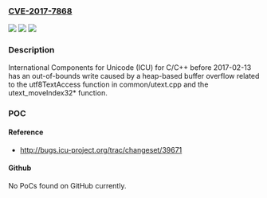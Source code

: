 ### [CVE-2017-7868](https://cve.mitre.org/cgi-bin/cvename.cgi?name=CVE-2017-7868)
![](https://img.shields.io/static/v1?label=Product&message=n%2Fa&color=blue)
![](https://img.shields.io/static/v1?label=Version&message=n%2Fa&color=blue)
![](https://img.shields.io/static/v1?label=Vulnerability&message=n%2Fa&color=brighgreen)

### Description

International Components for Unicode (ICU) for C/C++ before 2017-02-13 has an out-of-bounds write caused by a heap-based buffer overflow related to the utf8TextAccess function in common/utext.cpp and the utext_moveIndex32* function.

### POC

#### Reference
- http://bugs.icu-project.org/trac/changeset/39671

#### Github
No PoCs found on GitHub currently.

